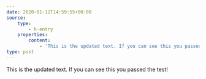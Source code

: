 ```yaml
---
date: 2020-01-12T14:59:55+00:00
source:
    type:
        - h-entry
    properties:
        content:
            - 'This is the updated text. If you can see this you passed the test!'
type: post
---
```

This is the updated text. If you can see this you passed the test!
